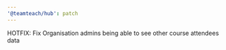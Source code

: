 ```yaml
---
'@teamteach/hub': patch
---
```


HOTFIX: Fix Organisation admins being able to see other course attendees data

